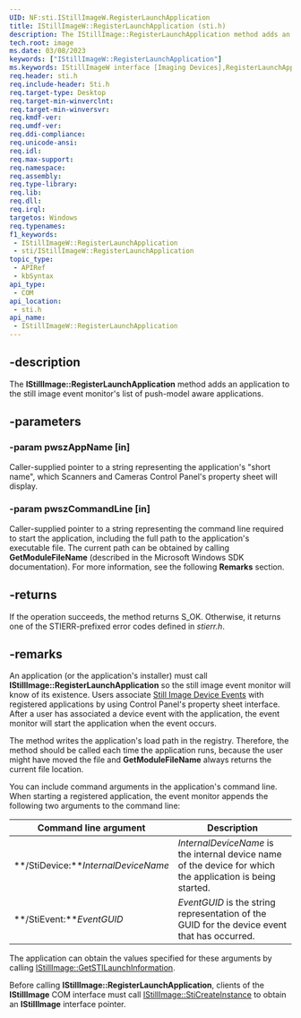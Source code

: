 ```yaml
---
UID: NF:sti.IStillImageW.RegisterLaunchApplication
title: IStillImageW::RegisterLaunchApplication (sti.h)
description: The IStillImage::RegisterLaunchApplication method adds an application to the still image event monitor's list of push-model aware applications.
tech.root: image
ms.date: 03/08/2023
keywords: ["IStillImageW::RegisterLaunchApplication"]
ms.keywords: IStillImageW interface [Imaging Devices],RegisterLaunchApplication method, IStillImageW.RegisterLaunchApplication, IStillImageW::RegisterLaunchApplication, RegisterLaunchApplication, RegisterLaunchApplication method [Imaging Devices], RegisterLaunchApplication method [Imaging Devices],IStillImageW interface, image.istillimage_registerlaunchapplication, sti/IStillImageW::RegisterLaunchApplication, stifnc_606c7e24-38e2-450e-a9d5-3d7018ccf9b9.xml
req.header: sti.h
req.include-header: Sti.h
req.target-type: Desktop
req.target-min-winverclnt: 
req.target-min-winversvr: 
req.kmdf-ver: 
req.umdf-ver: 
req.ddi-compliance: 
req.unicode-ansi: 
req.idl: 
req.max-support: 
req.namespace: 
req.assembly: 
req.type-library: 
req.lib: 
req.dll: 
req.irql: 
targetos: Windows
req.typenames: 
f1_keywords:
 - IStillImageW::RegisterLaunchApplication
 - sti/IStillImageW::RegisterLaunchApplication
topic_type:
 - APIRef
 - kbSyntax
api_type:
 - COM
api_location:
 - sti.h
api_name:
 - IStillImageW::RegisterLaunchApplication
---
```


## -description

The **IStillImage::RegisterLaunchApplication** method adds an application to the still image event monitor's list of push-model aware applications.

## -parameters

### -param pwszAppName [in]

Caller-supplied pointer to a string representing the application's "short name", which Scanners and Cameras Control Panel's property sheet will display.

### -param pwszCommandLine [in]

Caller-supplied pointer to a string representing the command line required to start the application, including the full path to the application's executable file. The current path can be obtained by calling **GetModuleFileName** (described in the Microsoft Windows SDK documentation). For more information, see the following **Remarks** section.

## -returns

If the operation succeeds, the method returns S_OK. Otherwise, it returns one of the STIERR-prefixed error codes defined in *stierr.h*.

## -remarks

An application (or the application's installer) must call **IStillImage::RegisterLaunchApplication** so the still image event monitor will know of its existence. Users associate [Still Image Device Events](/windows-hardware/drivers/image/still-image-device-events) with registered applications by using Control Panel's property sheet interface. After a user has associated a device event with the application, the event monitor will start the application when the event occurs.

The method writes the application's load path in the registry. Therefore, the method should be called each time the application runs, because the user might have moved the file and **GetModuleFileName** always returns the current file location.

You can include command arguments in the application's command line. When starting a registered application, the event monitor appends the following two arguments to the command line:

| Command line argument | Description |
|---|---|
| **/StiDevice:***InternalDeviceName* | *InternalDeviceName* is the internal device name of the device for which the application is being started. |
| **/StiEvent:***EventGUID* | *EventGUID* is the string representation of the GUID for the device event that has occurred. |

The application can obtain the values specified for these arguments by calling [IStillImage::GetSTILaunchInformation](/previous-versions/windows/hardware/drivers/ff543790(v=vs.85)).

Before calling **IStillImage::RegisterLaunchApplication**, clients of the **IStillImage** COM interface must call [IStillImage::StiCreateInstance](/previous-versions/windows/hardware/drivers/ff543804(v=vs.85)) to obtain an **IStillImage** interface pointer.
